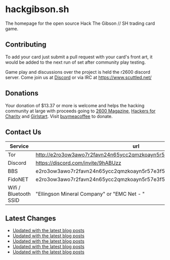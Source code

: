 # hackgibson.sh
The homepage for the open source Hack The Gibson // SH trading card game.


## Contributing

To add your card just submit a pull request with your card's front art, it would be added to the next run of set after community play testing.

Game play and discussions over the project is held the r2600 discord server. Come join us at [Discord](https://discord.com/invite/9hABUzz) or via IRC at https://www.scuttled.net/


## Donations

Your donation of $13.37 or more is welcome and helps the hacking community at large with proceeds going to [2600 Magazine](https://2600.com/), [Hackers for Charity](https://hackersforcharity.org) and [Girlstart](https://girlstart.org).  Visit [buymeacoffee](https://www.buymeacoffee.com/hackgibson.sh) to donate.


## Contact Us

Service | url
-|-
Tor | http://e2ro3ow3awo7r2favn24n65ycc2qmzkoayn5r57e3f56nvjwdcgg32ad.onion
Discord | https://discord.com/invite/9hABUzz
BBS | e2ro3ow3awo7r2favn24n65ycc2qmzkoayn5r57e3f56nvjwdcgg32ad.onion:23
FidoNET | e2ro3ow3awo7r2favn24n65ycc2qmzkoayn5r57e3f56nvjwdcgg32ad.onion:24554
Wifi / Bluetooth SSID | "Ellingson Mineral Company" or "EMC Net - <fidonet address>"

## Latest Changes
<!-- BLOG-POST-LIST:START -->
- [Updated with the latest blog posts](https://github.com/DFW2600/hackgibson.sh/commit/c25146dc2645e922fe41e2e06d1ff14901b3c45c)
- [Updated with the latest blog posts](https://github.com/DFW2600/hackgibson.sh/commit/3d24404b05198c84e02b1c27f1151661c424ff59)
- [Updated with the latest blog posts](https://github.com/DFW2600/hackgibson.sh/commit/270b0afc748c6607829faec1b7833250fa2a1f23)
- [Updated with the latest blog posts](https://github.com/DFW2600/hackgibson.sh/commit/c324f21b420e74c653d5c599f8dbd828c9c2ba8e)
- [Updated with the latest blog posts](https://github.com/DFW2600/hackgibson.sh/commit/1bb794b59c53c610a295f05ae932d14c841213db)
<!-- BLOG-POST-LIST:END -->

